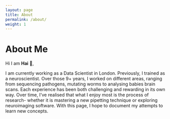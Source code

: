 ```yaml
---
layout: page
title: About
permalink: /about/
weight: 1
---
```


# **About Me**

Hi I am **Hai** :wave:,<br>

I am currently working as a Data Scientist in London. Previously, I trained as a neuroscientist. Over those 9+ years, I worked on different areas, ranging from sequencing pathogens, mutating worms to analysing babies brain scans. Each experience has been both challenging and rewarding in its own way. Over time, I’ve realised that what I enjoy most is the process of research- whether it is mastering a new pipetting technique or exploring neuroimaging software. With this page, I hope to document my attempts to learn new concepts.

<!-- {% include about/index.html %} -->

<!-- <iframe src="{{ 'assets/CV.pdf' | relative_url }}" width="100%" height="600px"></iframe> -->

<!-- 
<div class="row">
{% include about/skills.html title="Programming Skills" source=site.data.programming-skills %}
{% include about/skills.html title="Language Skills" source=site.data.languages %}
</div>

<div class="row">
{% include about/timeline.html %}
</div> -->
